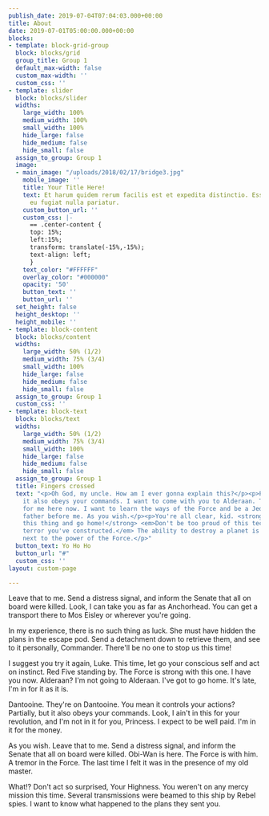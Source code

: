 ```yaml
---
publish_date: 2019-07-04T07:04:03.000+00:00
title: About
date: 2019-07-01T05:00:00.000+00:00
blocks:
- template: block-grid-group
  block: blocks/grid
  group_title: Group 1
  default_max-width: false
  custom_max-width: ''
  custom_css: ''
- template: slider
  block: blocks/slider
  widths:
    large_width: 100%
    medium_width: 100%
    small_width: 100%
    hide_large: false
    hide_medium: false
    hide_small: false
  assign_to_group: Group 1
  image:
  - main_image: "/uploads/2018/02/17/bridge3.jpg"
    mobile_image: ''
    title: Your Title Here!
    text: Et harum quidem rerum facilis est et expedita distinctio. Esse cillum dolore
      eu fugiat nulla pariatur.
    custom_button_url: ''
    custom_css: |-
      == .center-content {
      top: 15%;
      left:15%;
      transform: translate(-15%,-15%);
      text-align: left;
      }
    text_color: "#FFFFFF"
    overlay_color: "#000000"
    opacity: '50'
    button_text: ''
    button_url: ''
  set_height: false
  height_desktop: ''
  height_mobile: ''
- template: block-content
  block: blocks/content
  widths:
    large_width: 50% (1/2)
    medium_width: 75% (3/4)
    small_width: 100%
    hide_large: false
    hide_medium: false
    hide_small: false
  assign_to_group: Group 1
  custom_css: ''
- template: block-text
  block: blocks/text
  widths:
    large_width: 50% (1/2)
    medium_width: 75% (3/4)
    small_width: 100%
    hide_large: false
    hide_medium: false
    hide_small: false
  assign_to_group: Group 1
  title: Fingers crossed
  text: "<p>Oh God, my uncle. How am I ever gonna explain this?</p><p>Partially, but
    it also obeys your commands. I want to come with you to Alderaan. There's nothing
    for me here now. I want to learn the ways of the Force and be a Jedi, like my
    father before me. As you wish.</p><p>You're all clear, kid. <strong>Let's blow
    this thing and go home!</strong> <em>Don't be too proud of this technological
    terror you've constructed.</em> The ability to destroy a planet is insignificant
    next to the power of the Force.</p>"
  button_text: Yo Ho Ho
  button_url: "#"
  custom_css: ''
layout: custom-page

---
```

Leave that to me. Send a distress signal, and inform the Senate that all on board were killed. Look, I can take you as far as Anchorhead. You can get a transport there to Mos Eisley or wherever you're going.

In my experience, there is no such thing as luck. She must have hidden the plans in the escape pod. Send a detachment down to retrieve them, and see to it personally, Commander. There'll be no one to stop us this time!

I suggest you try it again, Luke. This time, let go your conscious self and act on instinct. Red Five standing by. The Force is strong with this one. I have you now. Alderaan? I'm not going to Alderaan. I've got to go home. It's late, I'm in for it as it is.

Dantooine. They're on Dantooine. You mean it controls your actions? Partially, but it also obeys your commands. Look, I ain't in this for your revolution, and I'm not in it for you, Princess. I expect to be well paid. I'm in it for the money.

As you wish. Leave that to me. Send a distress signal, and inform the Senate that all on board were killed. Obi-Wan is here. The Force is with him. A tremor in the Force. The last time I felt it was in the presence of my old master.

What!? Don't act so surprised, Your Highness. You weren't on any mercy mission this time. Several transmissions were beamed to this ship by Rebel spies. I want to know what happened to the plans they sent you.